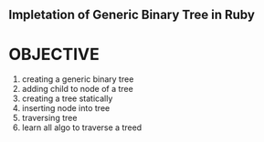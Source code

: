 ## Impletation of Generic Binary Tree in Ruby

# OBJECTIVE
1. creating a generic binary tree
2. adding child to node of a tree
3. creating a tree statically
4. inserting node into tree
5. traversing tree
6. learn all algo to traverse a treed
